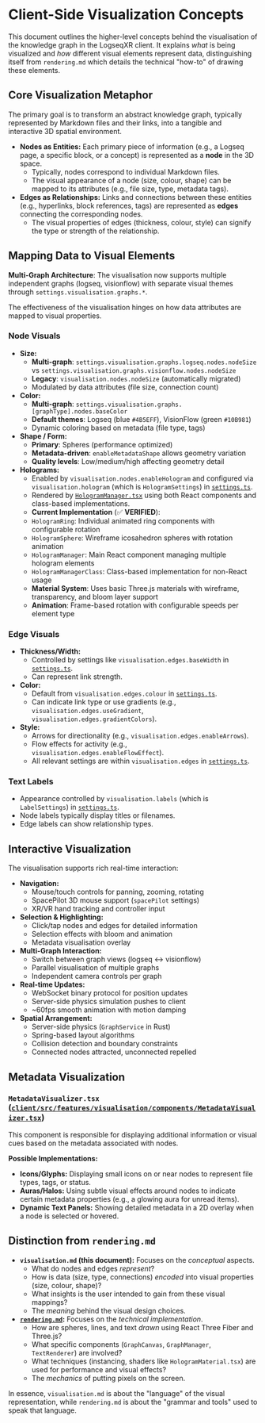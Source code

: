 # Client-Side Visualization Concepts

This document outlines the higher-level concepts behind the visualisation of the knowledge graph in the LogseqXR client. It explains *what* is being visualized and *how* different visual elements represent data, distinguishing itself from `rendering.md` which details the technical "how-to" of drawing these elements.

## Core Visualization Metaphor

The primary goal is to transform an abstract knowledge graph, typically represented by Markdown files and their links, into a tangible and interactive 3D spatial environment.

-   **Nodes as Entities:** Each primary piece of information (e.g., a Logseq page, a specific block, or a concept) is represented as a **node** in the 3D space.
    -   Typically, nodes correspond to individual Markdown files.
    -   The visual appearance of a node (size, colour, shape) can be mapped to its attributes (e.g., file size, type, metadata tags).
-   **Edges as Relationships:** Links and connections between these entities (e.g., hyperlinks, block references, tags) are represented as **edges** connecting the corresponding nodes.
    -   The visual properties of edges (thickness, colour, style) can signify the type or strength of the relationship.

## Mapping Data to Visual Elements

**Multi-Graph Architecture**: The visualisation now supports multiple independent graphs (logseq, visionflow) with separate visual themes through `settings.visualisation.graphs.*`.

The effectiveness of the visualisation hinges on how data attributes are mapped to visual properties.

### Node Visuals

-   **Size:**
    -   **Multi-graph**: `settings.visualisation.graphs.logseq.nodes.nodeSize` vs `settings.visualisation.graphs.visionflow.nodes.nodeSize`
    -   **Legacy**: `visualisation.nodes.nodeSize` (automatically migrated)
    -   Modulated by data attributes (file size, connection count)
-   **Color:**
    -   **Multi-graph**: `settings.visualisation.graphs.[graphType].nodes.baseColor`
    -   **Default themes**: Logseq (blue `#4B5EFF`), VisionFlow (green `#10B981`)
    -   Dynamic coloring based on metadata (file type, tags)
-   **Shape / Form:**
    -   **Primary**: Spheres (performance optimized)
    -   **Metadata-driven**: `enableMetadataShape` allows geometry variation
    -   **Quality levels**: Low/medium/high affecting geometry detail
-   **Holograms:**
    -   Enabled by `visualisation.nodes.enableHologram` and configured via `visualisation.hologram` (which is `HologramSettings`) in [`settings.ts`](../../client/src/features/settings/config/settings.ts).
    -   Rendered by [`HologramManager.tsx`](../../client/src/features/visualisation/renderers/HologramManager.tsx) using both React components and class-based implementations.
    -   **Current Implementation** (✅ **VERIFIED**):
      - `HologramRing`: Individual animated ring components with configurable rotation
      - `HologramSphere`: Wireframe icosahedron spheres with rotation animation
      - `HologramManager`: Main React component managing multiple hologram elements
      - `HologramManagerClass`: Class-based implementation for non-React usage
    -   **Material System**: Uses basic Three.js materials with wireframe, transparency, and bloom layer support
    -   **Animation**: Frame-based rotation with configurable speeds per element type

### Edge Visuals

-   **Thickness/Width:**
    -   Controlled by settings like `visualisation.edges.baseWidth` in [`settings.ts`](../../client/src/features/settings/config/settings.ts).
    -   Can represent link strength.
-   **Color:**
    -   Default from `visualisation.edges.colour` in [`settings.ts`](../../client/src/features/settings/config/settings.ts).
    -   Can indicate link type or use gradients (e.g., `visualisation.edges.useGradient`, `visualisation.edges.gradientColors`).
-   **Style:**
    -   Arrows for directionality (e.g., `visualisation.edges.enableArrows`).
    -   Flow effects for activity (e.g., `visualisation.edges.enableFlowEffect`).
    -   All relevant settings are within `visualisation.edges` in [`settings.ts`](../../client/src/features/settings/config/settings.ts).

### Text Labels

-   Appearance controlled by `visualisation.labels` (which is `LabelSettings`) in [`settings.ts`](../../client/src/features/settings/config/settings.ts).
-   Node labels typically display titles or filenames.
-   Edge labels can show relationship types.

## Interactive Visualization

The visualisation supports rich real-time interaction:

-   **Navigation:** 
    - Mouse/touch controls for panning, zooming, rotating
    - SpacePilot 3D mouse support (`spacePilot` settings)
    - XR/VR hand tracking and controller input
-   **Selection & Highlighting:** 
    - Click/tap nodes and edges for detailed information
    - Selection effects with bloom and animation
    - Metadata visualisation overlay
-   **Multi-Graph Interaction:**
    - Switch between graph views (logseq ↔ visionflow)
    - Parallel visualisation of multiple graphs
    - Independent camera controls per graph
-   **Real-time Updates:**
    - WebSocket binary protocol for position updates
    - Server-side physics simulation pushes to client
    - ~60fps smooth animation with motion damping
-   **Spatial Arrangement:** 
    - Server-side physics (`GraphService` in Rust)
    - Spring-based layout algorithms
    - Collision detection and boundary constraints
    - Connected nodes attracted, unconnected repelled

## Metadata Visualization

### `MetadataVisualizer.tsx` ([`client/src/features/visualisation/components/MetadataVisualizer.tsx`](../../client/src/features/visualisation/components/MetadataVisualizer.tsx))

This component is responsible for displaying additional information or visual cues based on the metadata associated with nodes.

**Possible Implementations:**
-   **Icons/Glyphs:** Displaying small icons on or near nodes to represent file types, tags, or status.
-   **Auras/Halos:** Using subtle visual effects around nodes to indicate certain metadata properties (e.g., a glowing aura for unread items).
-   **Dynamic Text Panels:** Showing detailed metadata in a 2D overlay when a node is selected or hovered.

## Distinction from `rendering.md`

-   **`visualisation.md` (this document):** Focuses on the *conceptual* aspects.
    -   What do nodes and edges *represent*?
    -   How is data (size, type, connections) *encoded* into visual properties (size, colour, shape)?
    -   What insights is the user intended to gain from these visual mappings?
    -   The *meaning* behind the visual design choices.
-   **[`rendering.md`](./rendering.md):** Focuses on the *technical implementation*.
    -   How are spheres, lines, and text *drawn* using React Three Fiber and Three.js?
    -   What specific components (`GraphCanvas`, `GraphManager`, `TextRenderer`) are involved?
    -   What techniques (instancing, shaders like `HologramMaterial.tsx`) are used for performance and visual effects?
    -   The *mechanics* of putting pixels on the screen.

In essence, `visualisation.md` is about the "language" of the visual representation, while `rendering.md` is about the "grammar and tools" used to speak that language.